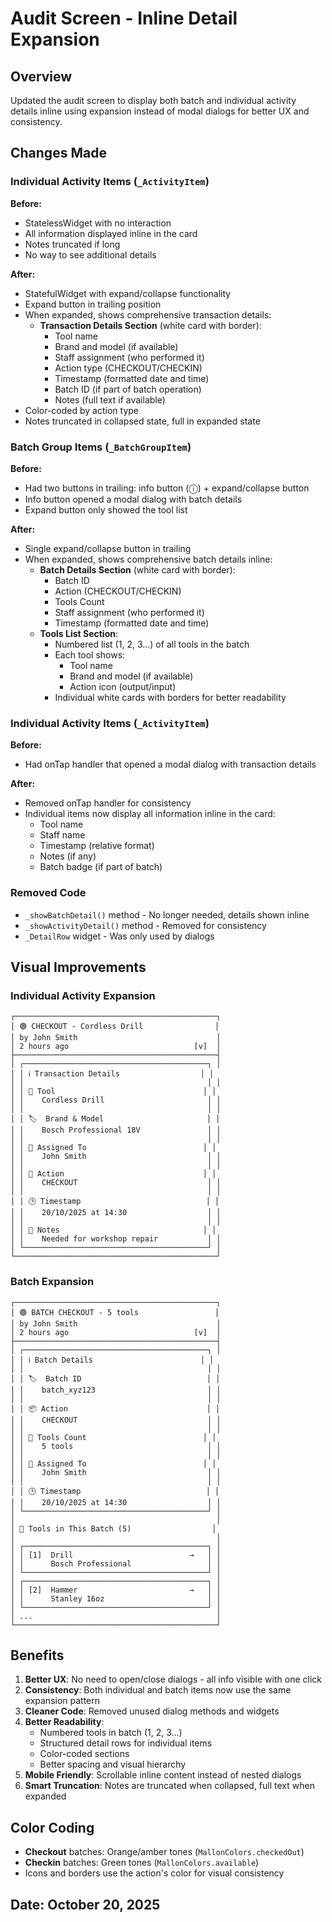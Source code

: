 # Audit Screen - Inline Detail Expansion

## Overview

Updated the audit screen to display both batch and individual activity details inline using expansion instead of modal dialogs for better UX and consistency.

## Changes Made

### Individual Activity Items (`_ActivityItem`)

**Before:**

- StatelessWidget with no interaction
- All information displayed inline in the card
- Notes truncated if long
- No way to see additional details

**After:**

- StatefulWidget with expand/collapse functionality
- Expand button in trailing position
- When expanded, shows comprehensive transaction details:
  - **Transaction Details Section** (white card with border):
    - Tool name
    - Brand and model (if available)
    - Staff assignment (who performed it)
    - Action type (CHECKOUT/CHECKIN)
    - Timestamp (formatted date and time)
    - Batch ID (if part of batch operation)
    - Notes (full text if available)
- Color-coded by action type
- Notes truncated in collapsed state, full in expanded state

### Batch Group Items (`_BatchGroupItem`)

**Before:**

- Had two buttons in trailing: info button (ⓘ) + expand/collapse button
- Info button opened a modal dialog with batch details
- Expand button only showed the tool list

**After:**

- Single expand/collapse button in trailing
- When expanded, shows comprehensive batch details inline:
  - **Batch Details Section** (white card with border):
    - Batch ID
    - Action (CHECKOUT/CHECKIN)
    - Tools Count
    - Staff assignment (who performed it)
    - Timestamp (formatted date and time)
  - **Tools List Section**:
    - Numbered list (1, 2, 3...) of all tools in the batch
    - Each tool shows:
      - Tool name
      - Brand and model (if available)
      - Action icon (output/input)
    - Individual white cards with borders for better readability

### Individual Activity Items (`_ActivityItem`)

**Before:**

- Had onTap handler that opened a modal dialog with transaction details

**After:**

- Removed onTap handler for consistency
- Individual items now display all information inline in the card:
  - Tool name
  - Staff name
  - Timestamp (relative format)
  - Notes (if any)
  - Batch badge (if part of batch)

### Removed Code

- `_showBatchDetail()` method - No longer needed, details shown inline
- `_showActivityDetail()` method - Removed for consistency
- `_DetailRow` widget - Was only used by dialogs

## Visual Improvements

### Individual Activity Expansion

```
┌─────────────────────────────────────────────┐
│ 🟢 CHECKOUT - Cordless Drill                │
│ by John Smith                               │
│ 2 hours ago                            [v]  │
├─────────────────────────────────────────────┤
│ ┌─────────────────────────────────────────┐ │
│ │ ℹ️ Transaction Details                  │ │
│ │                                         │ │
│ │ 🔧 Tool                                 │ │
│ │    Cordless Drill                       │ │
│ │                                         │ │
│ │ 🏷️  Brand & Model                       │ │
│ │    Bosch Professional 18V               │ │
│ │                                         │ │
│ │ 👤 Assigned To                          │ │
│ │    John Smith                           │ │
│ │                                         │ │
│ │ 🔄 Action                               │ │
│ │    CHECKOUT                             │ │
│ │                                         │ │
│ │ 🕒 Timestamp                            │ │
│ │    20/10/2025 at 14:30                  │ │
│ │                                         │ │
│ │ 📝 Notes                                │ │
│ │    Needed for workshop repair           │ │
│ └─────────────────────────────────────────┘ │
└─────────────────────────────────────────────┘
```

### Batch Expansion

```
┌─────────────────────────────────────────────┐
│ 🟢 BATCH CHECKOUT - 5 tools                 │
│ by John Smith                               │
│ 2 hours ago                            [v]  │
├─────────────────────────────────────────────┤
│ ┌─────────────────────────────────────────┐ │
│ │ ℹ️ Batch Details                        │ │
│ │                                         │ │
│ │ 🏷️  Batch ID                            │ │
│ │    batch_xyz123                         │ │
│ │                                         │ │
│ │ 📦 Action                               │ │
│ │    CHECKOUT                             │ │
│ │                                         │ │
│ │ 🔧 Tools Count                          │ │
│ │    5 tools                              │ │
│ │                                         │ │
│ │ 👤 Assigned To                          │ │
│ │    John Smith                           │ │
│ │                                         │ │
│ │ 🕒 Timestamp                            │ │
│ │    20/10/2025 at 14:30                  │ │
│ └─────────────────────────────────────────┘ │
│                                             │
│ 🔧 Tools in This Batch (5)                  │
│                                             │
│ ┌─────────────────────────────────────────┐ │
│ │ [1]  Drill                          →   │ │
│ │      Bosch Professional                 │ │
│ └─────────────────────────────────────────┘ │
│ ┌─────────────────────────────────────────┐ │
│ │ [2]  Hammer                         →   │ │
│ │      Stanley 16oz                       │ │
│ └─────────────────────────────────────────┘ │
│ ...                                         │
└─────────────────────────────────────────────┘
```

## Benefits

1. **Better UX**: No need to open/close dialogs - all info visible with one click
2. **Consistency**: Both individual and batch items now use the same expansion pattern
3. **Cleaner Code**: Removed unused dialog methods and widgets
4. **Better Readability**:
   - Numbered tools in batch (1, 2, 3...)
   - Structured detail rows for individual items
   - Color-coded sections
   - Better spacing and visual hierarchy
5. **Mobile Friendly**: Scrollable inline content instead of nested dialogs
6. **Smart Truncation**: Notes are truncated when collapsed, full text when expanded

## Color Coding

- **Checkout** batches: Orange/amber tones (`MallonColors.checkedOut`)
- **Checkin** batches: Green tones (`MallonColors.available`)
- Icons and borders use the action's color for visual consistency

## Date: October 20, 2025
